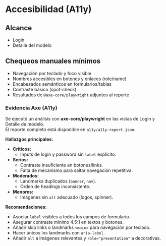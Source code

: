 # Accesibilidad (A11y)

## Alcance
- Login
- Detalle del modelo

## Chequeos manuales mínimos
- Navegación por teclado y foco visible
- Nombres accesibles en botones y enlaces (role/name)
- Encabezados semánticos en formularios/tablas
- Contraste básico (spot-check)
- Resultados de `@axe-core/playwright` adjuntos al reporte

### Evidencia Axe (A11y)
Se ejecutó un análisis con **axe-core/playwright** en las vistas de Login y Detalle de modelo.  
El reporte completo está disponible en `a11y/a11y-report.json`.

**Hallazgos principales:**
- **Críticos:**
  - Inputs de login y password sin `label` explícito.
- **Serios:**
  - Contraste insuficiente en botones/links.
  - Falta de mecanismo para saltar navegación repetitiva.
- **Moderados:**
  - Landmarks duplicados (`banner`, `nav`).
  - Orden de headings inconsistente.
- **Menores:**
  - Imágenes sin `alt` adecuado (logos, spinner).

**Recomendaciones:**
- Asociar `label` visibles a todos los campos de formulario.
- Asegurar contraste mínimo 4.5:1 en textos y botones.
- Añadir skip links o landmarks `<main>` para navegación por teclado.
- Hacer únicos los landmarks con `aria-label`.
- Añadir `alt` a imágenes relevantes y `role="presentation"` a decorativas.

